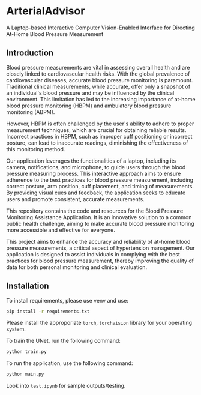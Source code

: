 # ArterialAdvisor
A Laptop-based Interactive Computer Vision-Enabled Interface for Directing At-Home Blood Pressure Measurement

## Introduction

Blood pressure measurements are vital in assessing overall health and are closely linked to cardiovascular health risks. With the global prevalence of cardiovascular diseases, accurate blood pressure monitoring is paramount. Traditional clinical measurements, while accurate, offer only a snapshot of an individual's blood pressure and may be influenced by the clinical environment. This limitation has led to the increasing importance of at-home blood pressure monitoring (HBPM) and ambulatory blood pressure monitoring (ABPM).

However, HBPM is often challenged by the user's ability to adhere to proper measurement techniques, which are crucial for obtaining reliable results. Incorrect practices in HBPM, such as improper cuff positioning or incorrect posture, can lead to inaccurate readings, diminishing the effectiveness of this monitoring method.

Our application leverages the functionalities of a laptop, including its camera, notifications, and microphone, to guide users through the blood pressure measuring process. This interactive approach aims to ensure adherence to the best practices for blood pressure measurement, including correct posture, arm position, cuff placement, and timing of measurements. By providing visual cues and feedback, the application seeks to educate users and promote consistent, accurate measurements.

This repository contains the code and resources for the Blood Pressure Monitoring Assistance Application. It is an innovative solution to a common public health challenge, aiming to make accurate blood pressure monitoring more accessible and effective for everyone.

This project aims to enhance the accuracy and reliability of at-home blood pressure measurements, a critical aspect of hypertension management. Our application is designed to assist individuals in complying with the best practices for blood pressure measurement, thereby improving the quality of data for both personal monitoring and clinical evaluation.


## Installation
To install requirements, please use venv and use: 

``` bash
pip install -r requirements.txt
```

Please install the approporiate `torch`, `torchvision` library for your operating system. 

To train the UNet, run the following command:
``` bash
python train.py
```

To run the application, use the following command:
``` bash
python main.py
```

Look into `test.ipynb` for sample outputs/testing.




